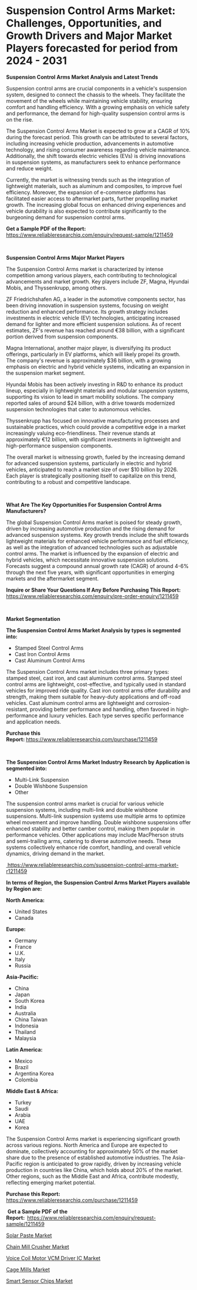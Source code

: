 <p><h1>Suspension Control Arms Market: Challenges, Opportunities, and Growth Drivers and Major Market Players forecasted for period from 2024 - 2031</h1></p><p><strong>Suspension Control Arms Market Analysis and Latest Trends</strong></p>
<p><p>Suspension control arms are crucial components in a vehicle's suspension system, designed to connect the chassis to the wheels. They facilitate the movement of the wheels while maintaining vehicle stability, ensuring comfort and handling efficiency. With a growing emphasis on vehicle safety and performance, the demand for high-quality suspension control arms is on the rise.</p><p>The Suspension Control Arms Market is expected to grow at a CAGR of 10% during the forecast period. This growth can be attributed to several factors, including increasing vehicle production, advancements in automotive technology, and rising consumer awareness regarding vehicle maintenance. Additionally, the shift towards electric vehicles (EVs) is driving innovations in suspension systems, as manufacturers seek to enhance performance and reduce weight. </p><p>Currently, the market is witnessing trends such as the integration of lightweight materials, such as aluminum and composites, to improve fuel efficiency. Moreover, the expansion of e-commerce platforms has facilitated easier access to aftermarket parts, further propelling market growth. The increasing global focus on enhanced driving experiences and vehicle durability is also expected to contribute significantly to the burgeoning demand for suspension control arms.</p></p>
<p><strong>Get a Sample PDF of the Report:&nbsp;</strong> <a href="https://www.reliableresearchiq.com/enquiry/request-sample/1211459?utm_campaign=1257&utm_medium=2&utm_source=Github&utm_content=ia&utm_term=05102024&utm_id=suspension-control-arms">https://www.reliableresearchiq.com/enquiry/request-sample/1211459</a></p>
<p>&nbsp;</p>
<p><strong>Suspension Control Arms Major Market Players</strong></p>
<p><p>The Suspension Control Arms market is characterized by intense competition among various players, each contributing to technological advancements and market growth. Key players include ZF, Magna, Hyundai Mobis, and Thyssenkrupp, among others. </p><p>ZF Friedrichshafen AG, a leader in the automotive components sector, has been driving innovation in suspension systems, focusing on weight reduction and enhanced performance. Its growth strategy includes investments in electric vehicle (EV) technologies, anticipating increased demand for lighter and more efficient suspension solutions. As of recent estimates, ZF's revenue has reached around €38 billion, with a significant portion derived from suspension components.</p><p>Magna International, another major player, is diversifying its product offerings, particularly in EV platforms, which will likely propel its growth. The company's revenue is approximately $36 billion, with a growing emphasis on electric and hybrid vehicle systems, indicating an expansion in the suspension market segment.</p><p>Hyundai Mobis has been actively investing in R&D to enhance its product lineup, especially in lightweight materials and modular suspension systems, supporting its vision to lead in smart mobility solutions. The company reported sales of around $24 billion, with a drive towards modernized suspension technologies that cater to autonomous vehicles.</p><p>Thyssenkrupp has focused on innovative manufacturing processes and sustainable practices, which could provide a competitive edge in a market increasingly valuing eco-friendliness. Their revenue stands at approximately €12 billion, with significant investments in lightweight and high-performance suspension components.</p><p>The overall market is witnessing growth, fueled by the increasing demand for advanced suspension systems, particularly in electric and hybrid vehicles, anticipated to reach a market size of over $10 billion by 2026. Each player is strategically positioning itself to capitalize on this trend, contributing to a robust and competitive landscape.</p></p>
<p>&nbsp;</p>
<p><strong>What Are The Key Opportunities For Suspension Control Arms Manufacturers?</strong></p>
<p><p>The global Suspension Control Arms market is poised for steady growth, driven by increasing automotive production and the rising demand for advanced suspension systems. Key growth trends include the shift towards lightweight materials for enhanced vehicle performance and fuel efficiency, as well as the integration of advanced technologies such as adjustable control arms. The market is influenced by the expansion of electric and hybrid vehicles, which necessitate innovative suspension solutions. Forecasts suggest a compound annual growth rate (CAGR) of around 4-6% through the next five years, with significant opportunities in emerging markets and the aftermarket segment.</p></p>
<p><strong>Inquire or Share Your Questions If Any Before Purchasing This Report:</strong> <a href="https://www.reliableresearchiq.com/enquiry/pre-order-enquiry/1211459?utm_campaign=1257&utm_medium=2&utm_source=Github&utm_content=ia&utm_term=05102024&utm_id=suspension-control-arms">https://www.reliableresearchiq.com/enquiry/pre-order-enquiry/1211459</a></p>
<p>&nbsp;</p>
<p><strong>Market Segmentation</strong></p>
<p><strong>The Suspension Control Arms Market Analysis by types is segmented into:</strong></p>
<p><ul><li>Stamped Steel Control Arms</li><li>Cast Iron Control Arms</li><li>Cast Aluminum Control Arms</li></ul></p>
<p><p>The Suspension Control Arms market includes three primary types: stamped steel, cast iron, and cast aluminum control arms. Stamped steel control arms are lightweight, cost-effective, and typically used in standard vehicles for improved ride quality. Cast iron control arms offer durability and strength, making them suitable for heavy-duty applications and off-road vehicles. Cast aluminum control arms are lightweight and corrosion-resistant, providing better performance and handling, often favored in high-performance and luxury vehicles. Each type serves specific performance and application needs.</p></p>
<p><strong>Purchase this Report:&nbsp;</strong><a href="https://www.reliableresearchiq.com/purchase/1211459?utm_campaign=1257&utm_medium=2&utm_source=Github&utm_content=ia&utm_term=05102024&utm_id=suspension-control-arms">https://www.reliableresearchiq.com/purchase/1211459</a></p>
<p>&nbsp;</p>
<p><strong>The Suspension Control Arms Market Industry Research by Application is segmented into:</strong></p>
<p><ul><li>Multi-Link Suspension</li><li>Double Wishbone Suspension</li><li>Other</li></ul></p>
<p><p>The suspension control arms market is crucial for various vehicle suspension systems, including multi-link and double wishbone suspensions. Multi-link suspension systems use multiple arms to optimize wheel movement and improve handling. Double wishbone suspensions offer enhanced stability and better camber control, making them popular in performance vehicles. Other applications may include MacPherson struts and semi-trailing arms, catering to diverse automotive needs. These systems collectively enhance ride comfort, handling, and overall vehicle dynamics, driving demand in the market.</p></p>
<p><a href="https://www.reliableresearchiq.com/suspension-control-arms-market-r1211459?utm_campaign=1257&utm_medium=2&utm_source=Github&utm_content=ia&utm_term=05102024&utm_id=suspension-control-arms">&nbsp;https://www.reliableresearchiq.com/suspension-control-arms-market-r1211459</a></p>
<p><strong>In terms of Region, the Suspension Control Arms Market Players available by Region are:</strong></p>
<p>
    <p> <strong> North America: </strong>
        <ul>
            <li>United States</li>
            <li>Canada</li>
        </ul>
        </p> 
    <p> <strong> Europe: </strong>
        <ul>
            <li>Germany</li>
            <li>France</li>
            <li>U.K.</li>
            <li>Italy</li>
            <li>Russia</li>
        </ul>
        </p> 
    <p> <strong> Asia-Pacific: </strong>
        <ul>
            <li>China</li>
            <li>Japan</li>
            <li>South Korea</li>
            <li>India</li>
            <li>Australia</li>
            <li>China Taiwan</li>
            <li>Indonesia</li>
            <li>Thailand</li>
            <li>Malaysia</li>
        </ul>
        </p> 
    <p> <strong> Latin America: </strong>
        <ul>
            <li>Mexico</li>
            <li>Brazil</li>
            <li>Argentina Korea</li>
            <li>Colombia</li>
        </ul>
        </p> 
    <p> <strong> Middle East & Africa: </strong>
        <ul>
            <li>Turkey</li>
            <li>Saudi</li>
            <li>Arabia</li>
            <li>UAE</li>
            <li>Korea</li>
        </ul>
    </p>
    </p>
<p><p>The Suspension Control Arms market is experiencing significant growth across various regions. North America and Europe are expected to dominate, collectively accounting for approximately 50% of the market share due to the presence of established automotive industries. The Asia-Pacific region is anticipated to grow rapidly, driven by increasing vehicle production in countries like China, which holds about 20% of the market. Other regions, such as the Middle East and Africa, contribute modestly, reflecting emerging market potential.</p></p>
<p><strong>Purchase this Report: </strong><a href="https://www.reliableresearchiq.com/purchase/1211459?utm_campaign=1257&utm_medium=2&utm_source=Github&utm_content=ia&utm_term=05102024&utm_id=suspension-control-arms">https://www.reliableresearchiq.com/purchase/1211459</a></p>
<p>&nbsp;<strong>Get a Sample PDF of the Report:&nbsp;&nbsp;</strong><a href="https://www.reliableresearchiq.com/enquiry/request-sample/1211459?utm_campaign=1257&utm_medium=2&utm_source=Github&utm_content=ia&utm_term=05102024&utm_id=suspension-control-arms">https://www.reliableresearchiq.com/enquiry/request-sample/1211459</a></p>
<p><strong></strong></p>
<p><p><a href="https://github.com/Dritamusajz475/Market-Research-Report-List-1/blob/main/solar-paste-market.md?utm_campaign=1257&utm_medium=2&utm_source=Github&utm_content=ia&utm_term=05102024&utm_id=suspension-control-arms">Solar Paste Market</a></p><p><a href="https://www.linkedin.com/pulse/global-chain-mill-crusher-market-trends-innovations-forward-looking-nn8fe?utm_campaign=1257&utm_medium=2&utm_source=Github&utm_content=ia&utm_term=05102024&utm_id=suspension-control-arms">Chain Mill Crusher Market</a></p><p><a href="https://issuu.com/reportprime-2/docs/voice-coil-motor-vcm-driver-ic-mark_51e1fb45de4f19?utm_campaign=1257&utm_medium=2&utm_source=Github&utm_content=ia&utm_term=05102024&utm_id=suspension-control-arms">Voice Coil Motor VCM Driver IC Market</a></p><p><a href="https://www.linkedin.com/pulse/emerging-trends-cage-mills-market-detailed-overview-applications-yktbe?utm_campaign=1257&utm_medium=2&utm_source=Github&utm_content=ia&utm_term=05102024&utm_id=suspension-control-arms">Cage Mills Market</a></p><p><a href="https://issuu.com/reportprime-2/docs/smart-sensor-chips-market-size-2030_fee6c5bd0538ba?utm_campaign=1257&utm_medium=2&utm_source=Github&utm_content=ia&utm_term=05102024&utm_id=suspension-control-arms">Smart Sensor Chips Market</a></p></p>